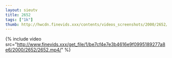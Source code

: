 ```yaml
--- 
layout: sieutv
title: 2652
tags: ["1k"]
thumb: http://hwcdn.finevids.xxx/contents/videos_screenshots/2000/2652/preview.mp4.jpg
---
```

{% include video src="http://www.finevids.xxx/get_file/1/be7cf4e7e3b4616e9f0995189277a8e6/2000/2652/2652.mp4/" %} 
